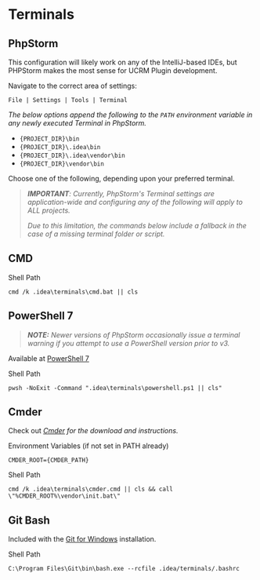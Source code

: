 # Terminals

## PhpStorm

This configuration will likely work on any of the IntelliJ-based IDEs, but PHPStorm makes the most sense for UCRM Plugin
development.

Navigate to the correct area of settings:

```
File | Settings | Tools | Terminal
```

_The below options append the following to the `PATH` environment variable in any newly executed Terminal in PhpStorm._
- `{PROJECT_DIR}\bin`
- `{PROJECT_DIR}\.idea\bin`
- `{PROJECT_DIR}\.idea\vendor\bin`
- `{PROJECT_DIR}\vendor\bin`

Choose one of the following, depending upon your preferred terminal.

> _**IMPORTANT**: Currently, PhpStorm's Terminal settings are application-wide and configuring any of the following
> will apply to ALL projects._
>
> _Due to this limitation, the commands below include a fallback in the case of a missing terminal folder or script._

## CMD
Shell Path
```
cmd /k .idea\terminals\cmd.bat || cls
```

## PowerShell 7

> _**NOTE:** Newer versions of PhpStorm occasionally issue a terminal warning if you attempt to use a PowerShell version
> prior to v3._

Available at [PowerShell 7](https://docs.microsoft.com/en-us/powershell/scripting/install/installing-powershell-on-windows?view=powershell-7.2)

Shell Path
```
pwsh -NoExit -Command ".idea\terminals\powershell.ps1 || cls"
```

## Cmder

Check out _[Cmder](https://github.com/cmderdev/cmder) for the download and instructions._

Environment Variables (if not set in PATH already)
```
CMDER_ROOT={CMDER_PATH}
```
Shell Path
```
cmd /k .idea\terminals\cmder.cmd || cls && call \"%CMDER_ROOT%\vendor\init.bat\"
```

## Git Bash

Included with the [Git for Windows](https://gitforwindows.org/) installation.

Shell Path
```
C:\Program Files\Git\bin\bash.exe --rcfile .idea/terminals/.bashrc
```
